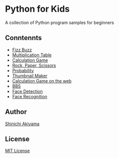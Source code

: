 Python for Kids
===============

A collection of Python program samples for beginners

Conntennts
----------

* [Fizz Buzz](https://qiita.com/shakiyam/items/b8366fde704639abb63d)
* [Multiplication Table](https://qiita.com/shakiyam/items/0e4153fe7c610b3e8e49)
* [Calculation Game](https://qiita.com/shakiyam/items/4b4df04369914df3baa6)
* [Rock, Paper, Scissors](https://qiita.com/shakiyam/items/05c756b4726c941c1c5c)
* [Probability](https://qiita.com/shakiyam/items/9e0c5548efd0952ab250)
* [Thumbnail Maker](https://qiita.com/shakiyam/items/2dd2e2763ccf85b19126)
* [Calculation Game on the web](https://qiita.com/shakiyam/items/3945a224a8774c332220)
* [BBS](https://qiita.com/shakiyam/items/c3aa6425ff42b75d3310)
* [Face Detection](https://qiita.com/shakiyam/items/110b4819b12124587d80)
* [Face Recognition](https://qiita.com/shakiyam/items/0125dd5db15976d5520e)

Author
------

[Shinichi Akiyama](https://github.com/shakiyam)

License
-------

[MIT License](https://opensource.org/licenses/mit)
